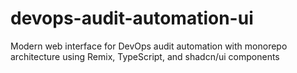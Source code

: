 # devops-audit-automation-ui
Modern web interface for DevOps audit automation with monorepo architecture using Remix, TypeScript, and shadcn/ui components

